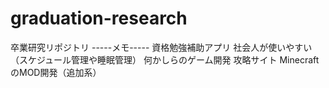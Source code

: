 # graduation-research
卒業研究リポジトリ
-----メモ-----
資格勉強補助アプリ
社会人が使いやすい（スケジュール管理や睡眠管理）
何かしらのゲーム開発
攻略サイト
MinecraftのMOD開発（追加系）
